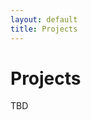 ```yaml
---
layout: default
title: Projects
---
```


# Projects

TBD

<!-- 1. [Project 1](Projects/project1.md)
2. [Project 2](Projects/project2.md)
3. [Project 3](Projects/project3.md)
4. [Project 4](Projects/project4.md)
5. [Final Project](Projects/final_project.md) -->
